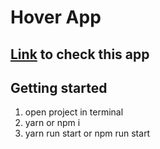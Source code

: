 # Hover App

## **[Link](http://hover-app.surge.sh/) to check this app**

## **Getting started**

1. open project in terminal
2. yarn or npm i
3. yarn run start or npm run start
